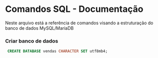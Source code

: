 # Comandos SQL - Documentação

Neste arquivo está a referência de comandos visando a estruturação do banco de dados MySQL/MariaDB

### Criar banco de dados

```sql
 CREATE DATABASE vendas CHARACTER SET utf8mb4;
```


